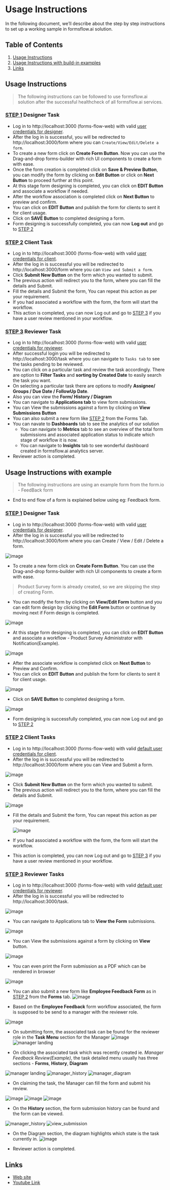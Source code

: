 # Usage Instructions
In the following document, we’ll describe about the step by step instructions to set up a working sample in formsflow.ai solution.

## Table of Contents
1. [Usage Instructions](#usage-instructions)
2. [Usage Instructions with build-in examples](#usage-instructions-with-example)
3. [Links](#links)


## Usage Instructions

> The following instructions can be followed to use formsflow.ai solution after the successful healthcheck of all formsflow.ai services.

### [STEP 1](#) Designer Task
   * Log in to http://localhost:3000 (forms-flow-web) with valid [user credentials for designer](./forms-flow-idm/keycloak/README.md#formsflow-ai-user-credentials).
   * After the log in is successful, you will be redirected to http://localhost:3000/form where you can `Create/View/Edit/Delete a form`.
   * To create a new form click on **Create Form Button**. Now you can use the Drag-and-drop forms-builder with rich UI components to create a form with ease.
   * Once the form creation is completed click on **Save & Preview Button**, you can modify the form by clicking on **Edit Button** or click on **Next Button** to proceed further at this point.
   * At this stage form designing is completed, you can click on **EDIT Button** and associate a workflow if needed.
   * After the workflow association is completed click on **Next Button** to preview and confirm.
   * You can click on **EDIT Button** and publish the form for clients to sent it for client usage.
   * Click on **SAVE Button** to completed designing a form.
   * Form designing is successfully completed, you can now **Log out** and go to [STEP 2](#) 
   
### [STEP 2](#) Client Task
   * Log in to http://localhost:3000 (forms-flow-web) with valid [user credentials for client](./forms-flow-idm/keycloak/README.md#formsflow-ai-user-credentials).
   * After the log in is successful you will be redirected to http://localhost:3000/form where you can `View and Submit a form`.
   * Click **Submit New Button** on the form which you wanted to submit.
   * The previous action will redirect you to the form, where you can fill the details and Submit.
   * Fill the details and Submit the form, You can repeat this action as per your requirement.
   * If you had associated a workflow with the form, the form will start the workflow.
   * This action is completed, you can now Log out and go to [STEP 3](#) if you have a user review mentioned in your workflow.
   
### [STEP 3](#) Reviewer Task
   * Log in to http://localhost:3000 (forms-flow-web) with valid [user credentials for reviewer](./forms-flow-idm/keycloak/README.md#formsflow-ai-user-credentials).
   * After successful login you will be redirected to http://localhost:3000/task where you can navigate to `Tasks tab` to see the tasks pending to be reviewed.
   * You can click on a particular task and review the task accordingly. There are option to **Filter Tasks** and **sorting by Created Date** to easily search the task you want.
   * On selecting a particular task there are options to modify **Assignee/ Groups / Due Date / FollowUp Date**.
   * Also you can view the **Form/ History / Diagram**
   * You can navigate to **Applications tab** to view form submissions.
   * You can View the submissions against a form by clicking on **View Submissions Button**
   * You can also submit a new form like [STEP 2](#) from the Forms Tab.
   * You can navate to **Dashboards** tab to see the analytics of our solution
     * You can navigate to **Metrics** tab to see an overview of the total form submissions and associated application status to indicate which stage of workflow it is now.
     * You can navigate to **Insights** tab to see wonderful dashboard created in formsflow.ai analytics server.
   * Reviewer action is completed.

## Usage Instructions with example

> The following instructions are using an example form from the form.io - FeedBack form

* End to end flow of a form is explained below using eg: Feedback form.

### [STEP 1](#) Designer Task
* Log in to http://localhost:3000 (forms-flow-web) with valid [user credentials for designer](./forms-flow-idm/keycloak/README.md#formsflow-ai-user-credentials).
* After the log in is successful you will be redirected to http://localhost:3000/form where you can Create / View / Edit / Delete a form.

<!-- ![Image 1](./.images/designer-landing.PNG) -->
![image](https://user-images.githubusercontent.com/70306694/121669233-be026f80-cac9-11eb-89df-2be9f3c5f939.png)

* To create a new form click on **Create Form Button**. You can use the Drag-and-drop forms-builder with rich UI components to create a form with ease.
> Product Survey form is already created, so we are skipping the step of creating Form.
* You can modify the form by clicking on **View/Edit Form** button and you can edit form design by clicking the **Edit Form** button or continue by moving next if Form design is completed.

<!-- ![Image 2](./.images/designer-feedback-1.PNG) -->
![image](https://user-images.githubusercontent.com/70306694/121670032-a7a8e380-caca-11eb-9729-ed7a5adf2436.png)


* At this stage form designing is completed, you can click on **EDIT Button** and associate a workflow - Product Survey Administrator with Notification(Example).

<!-- ![Image 3](./.images/designer-workflow.PNG) -->
![image](https://user-images.githubusercontent.com/70306694/121670495-1ede7780-cacb-11eb-8f3d-53e2a004e5aa.png)


* After the associate workflow is completed click on **Next Button** to Preview and Confirm.
* You can click on **EDIT Button** and publish the form for clients to sent it for client usage.

<!-- ![Image 4](./.images/designer-publish.PNG) -->
![image](https://user-images.githubusercontent.com/70306694/121671914-c7410b80-cacc-11eb-8c4c-f7fe8a8f2bbd.png)


* Click on **SAVE Button** to completed designing a form.

<!-- ![Image 4](./.images/designer-final-submit.PNG) -->
![image](https://user-images.githubusercontent.com/70306694/121672045-f35c8c80-cacc-11eb-831e-8c17c2050fae.png)

* Form designing is successfully completed, you can now Log out and go to [STEP 2](#)

### [STEP 2](#) Client Tasks

* Log in to http://localhost:3000 (forms-flow-web) with valid [default user credentials for client](./forms-flow-idm/keycloak/README.md#formsflow-ai-user-credentials).
* After the log in is successful you will be redirected to http://localhost:3000/form where you can View and Submit a form.

<!-- ![Image 5](./.images/client-landing.PNG) -->
![image](https://user-images.githubusercontent.com/70306694/121672407-6403a900-cacd-11eb-8676-2e986d24dd3e.png)


* Click **Submit New Button** on the form which you wanted to submit.
* The previous action will redirect you to the form, where you can fill the details and Submit.

<!-- ![Image 6](./.images/client-submission.PNG) -->
<!-- ![Image 7](./.images/client-submission-success.PNG) -->
![image](https://user-images.githubusercontent.com/70306694/121672751-c6f54000-cacd-11eb-892f-4677ad0e0bb5.png)

* Fill the details and Submit the form, You can repeat this action as per your requirement.

  ![image](https://user-images.githubusercontent.com/70306694/121672846-e8562c00-cacd-11eb-8ff4-f649b27c44e2.png)
* If you had associated a workflow with the form, the form will start the workflow.
* This action is completed, you can now Log out and go to [STEP 3](#) if you have a user review mentioned in your workflow.
   
### [STEP 3](#) Reviewer Tasks

* Log in to http://localhost:3000 (forms-flow-web) with valid [default user credentials for reviewer](./forms-flow-idm/keycloak/README.md#formsflow-ai-user-credentials).
* After the log in is successful you will be redirected to http://localhost:3000/task.

<!-- ![Image 8](./.images/reviewer-landing.PNG) -->
![image](https://user-images.githubusercontent.com/70306694/121673151-3e2ad400-cace-11eb-9ea7-85f446b664a8.png)

* You can navigate to Applications tab to **View the Form** submissions.
<!-- ![Image 9](./.images/reviewer-view-forms.PNG) -->
<!-- ![Image 10](./.images/reviewer-form-view.PNG) -->
<!-- ![Image 11](./.images/reviewer-print.PNG) -->
![image](https://user-images.githubusercontent.com/70306694/121673324-63b7dd80-cace-11eb-9858-30b5a8042f5f.png)


* You can View the submissions against a form by clicking on **View** button.

![image](https://user-images.githubusercontent.com/70306694/121692462-be106880-cae5-11eb-90a7-abf9a47d5c73.png)


* You can even print the Form submission as a PDF which can be rendered in browser

![image](https://user-images.githubusercontent.com/70306694/121692761-092a7b80-cae6-11eb-8b25-1a8076ef249e.png)


* You can also submit a new form like **Employee Feedback Form** as in [STEP 2](#) from the **Forms** tab.
![image](https://user-images.githubusercontent.com/70306694/121696308-91f6e680-cae9-11eb-897d-ff4ddb93e74f.png)

* Based on the **Employee Feedback** form workflow associated, the form is supposed to be send to a manager with the reviewer role.

![image](https://user-images.githubusercontent.com/70306694/121697036-4a248f00-caea-11eb-96b9-7c64465e3179.png)

* On submitting form, the associated task can be found for the reviewer role in the **Task Menu** section for the Manager
![image](https://user-images.githubusercontent.com/70306694/121703778-c91cc600-caf0-11eb-9322-3b75fdced8a3.png)
![manager landing](https://user-images.githubusercontent.com/83952803/121698577-c23f8480-caeb-11eb-9f55-16540ae80ecb.PNG)


* On clicking the associated task which was recently created ie. *Manager Feedback Review(Example)*, the task detailed menu usually has three sections - **Forms**, **History**, **Diagram**


![manager landing](https://user-images.githubusercontent.com/83952803/121698577-c23f8480-caeb-11eb-9f55-16540ae80ecb.PNG)
![manager_history](https://user-images.githubusercontent.com/83952803/121698653-d5525480-caeb-11eb-9124-fd5a23efdfaa.PNG)
![manager_diagram](https://user-images.githubusercontent.com/83952803/121698637-cec3dd00-caeb-11eb-8e1f-a6e4c5f717ba.PNG)

* On claiming the task, the Manager can fill the form and submit his review.

![image](https://user-images.githubusercontent.com/70306694/121698761-f31fb980-caeb-11eb-82eb-52754632c382.png)
![image](https://user-images.githubusercontent.com/70306694/121699346-79d49680-caec-11eb-8854-86cf1b2fa755.png)
![image](https://user-images.githubusercontent.com/70306694/121699445-8eb12a00-caec-11eb-9d5f-cb595a59a4d3.png)

* On the **History** section, the form submission history can be found and the form can be viewed.

![manager_history](https://user-images.githubusercontent.com/83952803/121698653-d5525480-caeb-11eb-9124-fd5a23efdfaa.PNG)
![view_submission](https://user-images.githubusercontent.com/83952803/121700370-75f54400-caed-11eb-85b7-55ff6c9c79c2.PNG)


* On the Diagram section, the diagram highlights which state is the task currently in.
![image](https://user-images.githubusercontent.com/70306694/121700097-2e6eb800-caed-11eb-915a-c079ecb2117f.png)

* Reviewer action is completed.

## Links

* [Web site](https://formsflow.ai/)
* [Youtube Link](https://youtu.be/_H-P3Av3gqg)

